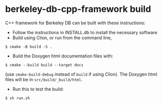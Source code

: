 # berkeley-db-cpp-framework build
C++ framework for Berkeley DB can be built with these instructions:
- Follow the instructions in INSTALL.db to install the necessary software
- Build using Clion, or run from the command line, 
```
$ cmake -B build -S .
```
- Build the Doxygen html documentation files with:
```
$ cmake --build build --target docs
```
(use `cmake-build-debug` instead of `build` if using Clion).
The Doxygen html files will be in `src/build/_build/html`.
- Run this to test the build:
```
$ sh run.sh
```
